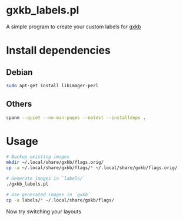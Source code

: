 # gxkb_labels.pl

A simple program to create your custom labels for [gxkb](https://github.com/zen-tools/gxkb "gxkb")

# Install dependencies

## Debian

```bash
sudo apt-get install libimager-perl
```

## Others

```bash
cpanm --quiet --no-man-pages --notest --installdeps .
```

# Usage

```bash
# Backup existing images
mkdir ~/.local/share/gxkb/flags.orig/
cp -a ~/.local/share/gxkb/flags/* ~/.local/share/gxkb/flags.orig/

# Generate images in `labels/`
./gxkb_labels.pl

# Use generated images in `gxkb`
cp -a labels/* ~/.local/share/gxkb/flags/
```
Now try switching your layouts
